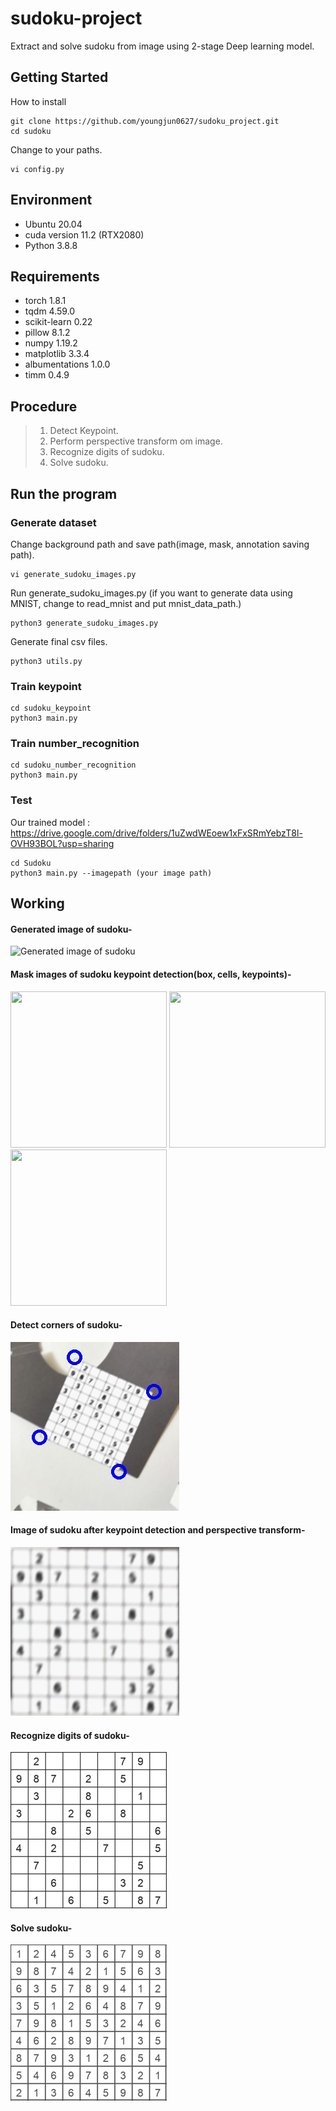 # sudoku-project
Extract and solve sudoku from image using 2-stage Deep learning model.

## Getting Started
How to install
```    
git clone https://github.com/youngjun0627/sudoku_project.git
cd sudoku
```
Change to your paths.
```   
vi config.py
```   

## Environment
- Ubuntu 20.04
- cuda version 11.2 (RTX2080)
- Python 3.8.8

## Requirements
- torch 1.8.1
- tqdm 4.59.0
- scikit-learn 0.22
- pillow 8.1.2
- numpy 1.19.2
- matplotlib 3.3.4
- albumentations 1.0.0
- timm 0.4.9

## Procedure
 > 1. Detect Keypoint.
 > 2. Perform perspective transform om image.
 > 3. Recognize digits of sudoku.
 > 4. Solve sudoku.

## Run the program

### Generate dataset
Change background path and save path(image, mask, annotation saving path).
```  
vi generate_sudoku_images.py
``` 
Run generate_sudoku_images.py (if you want to generate data using MNIST, change to read_mnist and put mnist_data_path.)
```  
python3 generate_sudoku_images.py
```  
Generate final csv files.
```  
python3 utils.py
```  

### Train keypoint
```  
cd sudoku_keypoint
python3 main.py
```  

### Train number_recognition 
```  
cd sudoku_number_recognition 
python3 main.py
```  

### Test
Our trained model : https://drive.google.com/drive/folders/1uZwdWEoew1xFxSRmYebzT8l-OVH93BOL?usp=sharing
```  
cd Sudoku
python3 main.py --imagepath (your image path)
```  

## Working

#### Generated image of sudoku-
![Generated image of sudoku](https://user-images.githubusercontent.com/68416187/123059168-76be9c00-d444-11eb-9961-bac246d98615.png)

#### Mask images of sudoku keypoint detection(box, cells, keypoints)-
<img src="https://user-images.githubusercontent.com/68416187/123059541-dae16000-d444-11eb-9200-1441f5f48b2f.PNG"  width="250" height="250">  <img src="https://user-images.githubusercontent.com/68416187/123059679-fa788880-d444-11eb-94c8-90dfd05c6485.PNG"  width="250" height="250">  <img src="https://user-images.githubusercontent.com/68416187/123059714-03695a00-d445-11eb-8715-8e8007c30e1e.PNG"  width="250" height="250">

#### Detect corners of sudoku-
![Corners of sudoku](https://github.com/youngjun0627/sudoku_project/blob/main/result1.jpg) 

#### Image of sudoku after keypoint detection and perspective transform-
![Transformed image of sudoku](https://github.com/youngjun0627/sudoku_project/blob/main/result.jpg)

#### Recognize digits of sudoku-
![Detection sudoku image](https://github.com/youngjun0627/sudoku_project/blob/main/detection%20sudoku.jpg)

#### Solve sudoku-
![Solved sudoku image](https://github.com/youngjun0627/sudoku_project/blob/main/solution.jpg)



